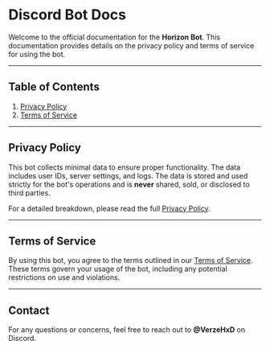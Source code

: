 # Discord Bot Docs

Welcome to the official documentation for the **Horizon Bot**. This documentation provides details on the privacy policy and terms of service for using the bot.

---

## Table of Contents

1. [Privacy Policy](https://github.com/VerzeHxD/Discord-Bot-Docs/blob/main/privacy_policy.md)
2. [Terms of Service](https://github.com/VerzeHxD/Discord-Bot-Docs/blob/main/terms_of_service.md)

---

## Privacy Policy

This bot collects minimal data to ensure proper functionality. The data includes user IDs, server settings, and logs. The data is stored and used strictly for the bot's operations and is **never** shared, sold, or disclosed to third parties.

For a detailed breakdown, please read the full [Privacy Policy](https://github.com/VerzeHxD/Discord-Bot-Docs/blob/main/privacy_policy.md).

---

## Terms of Service

By using this bot, you agree to the terms outlined in our [Terms of Service](https://github.com/VerzeHxD/Discord-Bot-Docs/blob/main/terms_of_service.md). These terms govern your usage of the bot, including any potential restrictions on use and violations.

---

## Contact

For any questions or concerns, feel free to reach out to **@VerzeHxD** on Discord.
